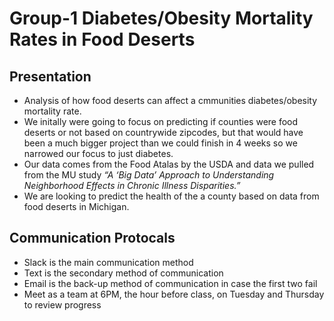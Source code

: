 # Group-1 Diabetes/Obesity Mortality Rates in Food Deserts

## Presentation
* Analysis of how food deserts can affect a cmmunities diabetes/obesity mortality rate.
* We initally were going to focus on predicting if counties were food deserts or not based on countrywide zipcodes, but that would have been a much bigger project than we could finish in 4 weeks so we narrowed our focus to just diabetes. 
* Our data comes from the Food Atalas by the USDA and data we pulled from the MU study *“A ‘Big Data’ Approach to Understanding Neighborhood Effects in Chronic Illness Disparities.”*
* We are looking to predict the health of the a county based on data from food deserts in Michigan. 

## Communication Protocals
* Slack is the main communication method
* Text is the secondary method of communication
* Email is the back-up method of communication in case the first two fail
* Meet as a team at 6PM, the hour before class, on Tuesday and Thursday to review progress
